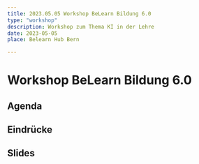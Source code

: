```yaml
---
title: 2023.05.05 Workshop BeLearn Bildung 6.0
type: "workshop"
description: Workshop zum Thema KI in der Lehre
date: 2023-05-05
place: Belearn Hub Bern

---
```


#  Workshop BeLearn Bildung 6.0



## Agenda

## Eindrücke

## Slides


